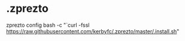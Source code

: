 .zprezto
========

zprezto config
bash -c "`curl -fssl https://raw.githubusercontent.com/kerbyfc/.zprezto/master/.install.sh"
